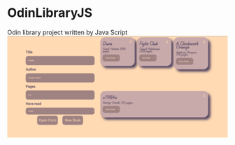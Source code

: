 # OdinLibraryJS
Odin library project written by Java Script
![webpage preview](src/img/preview.png)
